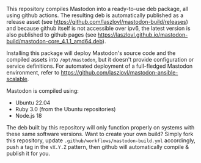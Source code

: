 This repository compiles Mastodon into a ready-to-use deb package, all using github actions. The resulting deb is automatically published as a release asset (see https://github.com/laszlovl/mastodon-build/releases) and because github itself is not accessible over ipv6, the latest version is also published to github pages (see https://laszlovl.github.io/mastodon-build/mastodon-core_4.1.1_amd64.deb).

Installing this package will deploy Mastodon's source code and the compiled assets into `/opt/mastodon`, but it doesn't provide configuration or service definitions. For automated deployment of a full-fledged Mastodon environment, refer to https://github.com/laszlovl/mastodon-ansible-scalable.

Mastodon is compiled using:
  * Ubuntu 22.04
  * Ruby 3.0 (from the Ubuntu repositories)
  * Node.js 18
    
The deb built by this repository will only function properly on systems with these same software versions. Want to create your own build? Simply fork this repository, update `.github/workflows/mastodon-build.yml` accordingly, push a tag in the `vX.Y.Z` pattern, then github will automatically compile & publish it for you.
